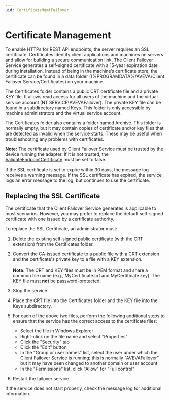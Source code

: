 ```yaml
---
uid: CertificateMgmtFailover
---
```


# Certificate Management

To enable HTTPs for REST API endpoints, the server requires an SSL certificate. Certificates identify client applications and machines on servers and allow for building a secure communication link. The Client Failover Service generates a self-signed certificate with a 15-year expiration date during installation. Instead of being in the machine’s certificate store, the certificate can be found in a data folder ((%PROGRAMDATA%/AVEVA/Client Failover Service/Certificates) on your machine.

The Certificates folder contains a public CRT certificate file and a private KEY file. It allows read access for all users of the machine and the virtual service account (NT SERVICE\AVEVAFailover). The private KEY file can be found in a subdirectory named Keys. This folder is only accessible by machine administrators and the virtual service account.

The Certificates folder also contains a folder named Archive.  This folder is normally empty, but it may contain copies of certificate and/or key files that are detected as invalid when the service starts.  These may be useful when troubleshooting any problems with certificates.

**Note:** The certificate used by Client Failover Service must be trusted by the device running the adapter. If it is not trusted, the [ValidateEndpointCertificate](configuration/health-endpoints.md) must be set to false. 

If the SSL certificate is set to expire within 30 days, the message log receives a warning message. If the SSL certificate has expired, the service logs an error message to the log, but continues to use the certificate. 

## Replacing the SSL Certificate

The certificate that the Client Failover Service generates is applicable to most scenarios. However, you may prefer to replace the default self-signed certificate with one issued by a certificate authority. 

To replace the SSL Certificate, an administrator must:

1. Delete the existing self-signed public certificate (with the CRT extension) from the Certificates folder.

2. Convert the CA-issued certificate to a public file with a CRT extension and the certificate's private key to a file with a KEY extension. <br><br> **Note:** The CRT and KEY files must be in PEM format and share a common file name (e.g., MyCertificate.crt and MyCertificate.key).  The KEY file must **not** be password-protected.

3. Stop the service. 

4. Place the CRT file into the Certificates folder and the KEY file into the Keys subdirectory.

5. For each of the above two files, perform the following additional steps to ensure that the service has the correct access to the certificate files:
   * Select the file in Windows Explorer
   * Right-click on the file name and select "Properties"
   * Click the "Security" tab
   * Click the "Edit" button
   * In the "Group or user names" list, select the user under which the Client Failover Service is running; this is normally "AVEVAFailover" but it may have been changed to another domain or user account
   * In the "Permissions" list, click "Allow" for "Full control"

6. Restart the failover service. 

If the service does not start properly, check the message log for additional information. 



